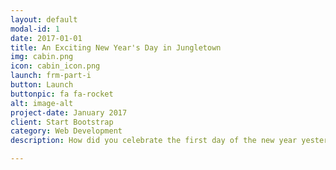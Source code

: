 ```yaml
---
layout: default
modal-id: 1
date: 2017-01-01
title: An Exciting New Year's Day in Jungletown
img: cabin.png
icon: cabin_icon.png
launch: frm-part-i
button: Launch
buttonpic: fa fa-rocket
alt: image-alt
project-date: January 2017
client: Start Bootstrap
category: Web Development
description: How did you celebrate the first day of the new year yesterday? Reading Buddy celebrated by reflecting on what I learned in 2022. In today’s story, Jungle animals celebrate the new year by doing fun sports, but a squirrel gets injured. What will happen next? Let Reading Buddy read you this story adapted from An Exciting New Year’s Day in Jungletown, written by Beulah Mary Crocker.

---
```

